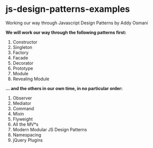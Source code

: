 # js-design-patterns-examples
Working our way through Javascript Design Patterns by Addy Osmani

**We will work our way through the following patterns first:**

1. Constructor
1. Singleton
1. Factory
1. Facade
1. Decorator
1. Prototype
1. Module
1. Revealing Module

**... and the others in our own time, in no particular order:**

1. Observer
1. Mediator
1. Command
1. Mixin
1. Flyweight
1. All the MV*s
1. Modern Modular JS Design Patterns
1. Namespacing
1. jQuery Plugins

